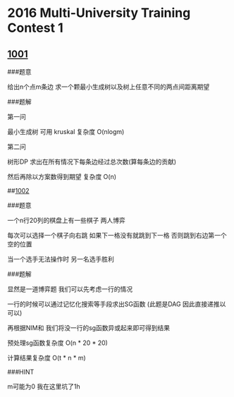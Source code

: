 # 2016 Multi-University Training Contest 1

## [1001](http://acm.hdu.edu.cn/showproblem.php?pid=5723)

###题意

给出n个点m条边 求一个颗最小生成树以及树上任意不同的两点间距离期望

###题解

第一问

最小生成树 可用 kruskal 复杂度 O(nlogm)

第二问 

树形DP 求出在所有情况下每条边经过总次数(算每条边的贡献)

然后再除以方案数得到期望 复杂度 O(n)

##[1002](http://acm.hdu.edu.cn/showproblem.php?pid=5724)

###题意

一个n行20列的棋盘上有一些棋子 两人博弈

每次可以选择一个棋子向右跳 如果下一格没有就跳到下一格 否则跳到右边第一个空的位置

当一个选手无法操作时 另一名选手胜利


###题解

显然是一道博弈题 我们可以先考虑一行的情况

一行的时候可以通过记忆化搜索等手段求出SG函数 (此题是DAG 因此直接递推以可以)

再根据NIM和 我们将没一行的sg函数异或起来即可得到结果

预处理sg函数复杂度 O(n * 20 * 20)

计算结果复杂度 O(t * n * m)

###HINT

m可能为0 我在这里坑了1h
